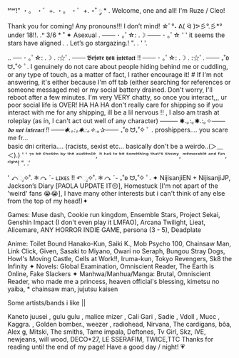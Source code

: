 ˢᵗᵃʳ!" ・。 ・゜+. ・。 ・゜+.  ⋆˚ ༘ *  . Welcome, one and all! I'm Ruze / Cleo! Thank you for coming!
Any pronouns!!! I don’t mind! ☆ﾟ°˖ ᕕ( ᐛ )ᕗ彡°.彡*° under 18!!. .ⁿ
3/6  * ˚ ✦ Asexual  . ─── ･ ｡ﾟ☆: .☽ ─── ･ ｡ﾟ☆
' ' it seems the stars have aligned . . Let’s go stargazing.! ". . ' '.      

.. ── ･ ｡ﾟ☆: .☽ . :☆ﾟ. ─── 𝕭𝖊𝖋𝖔𝖗𝖊 𝖞𝖔𝖚 𝖎𝖓𝖙𝖊𝖗𝖆𝖈𝖙 !! ─── ･ ｡ﾟ☆: .☽ . :☆ﾟ. ─── ₊˚ʚ ᗢ₊˚✧ ﾟ. I genuinely do not care about people hiding behind me or cuddling, or any type of touch, as a matter of fact, I rather encourage it!  # If I'm not answering, it's either because I'm off tab (either searching for references or someone messaged me) or my social battery drained. Don't worry, I'll reboot after a few minutes. I'm very VERY chatty, so once you interact,,, ur poor social life is OVER! HA HA HA 
don't really care for shipping so if you interact with me for any shipping, ill be a lil nervous !! , I also am trash at roleplay (as in, I can't act out well of any character) ──── ✱.｡:｡✱.:｡✧*─── 𝖉𝖔 𝖓𝖔𝖙 𝖎𝖓𝖙𝖊𝖗𝖆𝖈𝖙 !! ───✱.｡:｡✱.:｡✧*.｡✰─── ₊˚ʚ ᗢ₊˚✧ ﾟ . proshippers.... you scare me fr...    
basic dni criteria…. (racists, sexist etc… basically don't be a weirdo..(＞﹏＜).)
' ' ᵀᵒ ᵇᵉ ᶜʰᵒˢᵉⁿ ᵇʸ ᵗʰᵉ ᵃᵘᵈⁱᵉⁿᶜᵉ, ⁱᵗ ʰᵃˢ ᵗᵒ ᵇᵉ ˢᵒᵐᵉᵗʰⁱⁿᵍ ᵗʰᵃᵗ'ˢ ˢʰᵒʷʸ, ᵐᵉᵐᵒʳᵃᵇˡᵉ ᵃⁿᵈ ᶠᵘⁿ, ʳⁱᵍʰᵗ! ". .'  

'  ↶ೃ✧˚. ❃ ↷ ˊ- ʟɪᴋᴇꜱ !! ↶ೃ✧˚. ❃ ↷ ˊ- ₊˚ʚ ᗢ₊˚✧ ﾟ. ✦
NijisanjiEN + NijisanjiJP, Jackson’s Diary [PAOLA UPDATE IT😔], Homestuck [I'm not apart of the 'weird' fans 😭😭], I have many other interests but i can't think of any else from the top of my head!)✦ 

Games: Muse dash, Cookie run kingdom, Ensemble Stars, Project Sekai, Genshin Impact (I don't even play it LMFAO), Arcana Twilight, Lieat, Alicemare, ANY HORROR INDIE GAME, persona (3 - 5), Deadplate

Anime: Toilet Bound Hanako-Kun, Saiki K., Mob Psycho 100, Chainsaw Man, Link Click, Given, Sasaki to Miyano, Owari no Seraph, Bungou Stray Dogs, Howl's Moving Castle, Cells at Work!!, Iruma-kun, Tokyo Revengers, Sk8 the Infinity
✦ Novels: Global Examination, Omniscient Reader, The Earth is Online, Fake Slackers ✦ Manhwa/Manhua/Manga: Brutal, Omniscient Reader, who made me a princess, heaven official's blessing, kimetsu no yaiba, * chainsaw man, jujutsu kaisen
 
Some artists/bands i like ||

Kaneto juusei , gulu gulu , malice mizer , Cali Gari , Sadie , Vdoll , Mucc , Kaggra. , Golden bomber., weezer , radiohead, Nirvana, The cardigans, bôa, Alex g, Mitski, The smiths, Tame impala, Deftones, Tv Girl, Skz, IVE, newjeans, will wood, DECO*27, LE SSERAFIM, TWICE,TTC
Thanks for reading until the end of my page! Have a good day / night! 💗
